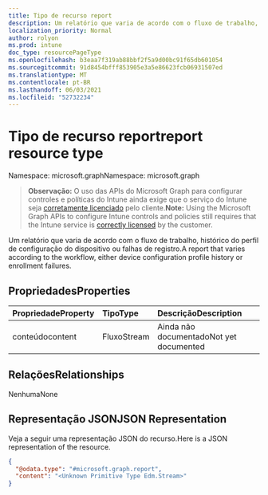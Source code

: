 ```yaml
---
title: Tipo de recurso report
description: Um relatório que varia de acordo com o fluxo de trabalho, histórico do perfil de configuração do dispositivo ou falhas de registro.
localization_priority: Normal
author: rolyon
ms.prod: intune
doc_type: resourcePageType
ms.openlocfilehash: b3eaa7f319ab88bbf2f5a9d00bc91f65db601054
ms.sourcegitcommit: 91d8454bfff853905e3a5e86623fcb06931507ed
ms.translationtype: MT
ms.contentlocale: pt-BR
ms.lasthandoff: 06/03/2021
ms.locfileid: "52732234"
---
```

# <a name="report-resource-type"></a><span data-ttu-id="9d7f6-103">Tipo de recurso report</span><span class="sxs-lookup"><span data-stu-id="9d7f6-103">report resource type</span></span>

<span data-ttu-id="9d7f6-104">Namespace: microsoft.graph</span><span class="sxs-lookup"><span data-stu-id="9d7f6-104">Namespace: microsoft.graph</span></span>

> <span data-ttu-id="9d7f6-105">**Observação:** O uso das APIs do Microsoft Graph para configurar controles e políticas do Intune ainda exige que o serviço do Intune seja [corretamente licenciado](https://go.microsoft.com/fwlink/?linkid=839381) pelo cliente.</span><span class="sxs-lookup"><span data-stu-id="9d7f6-105">**Note:** Using the Microsoft Graph APIs to configure Intune controls and policies still requires that the Intune service is [correctly licensed](https://go.microsoft.com/fwlink/?linkid=839381) by the customer.</span></span>

<span data-ttu-id="9d7f6-106">Um relatório que varia de acordo com o fluxo de trabalho, histórico do perfil de configuração do dispositivo ou falhas de registro.</span><span class="sxs-lookup"><span data-stu-id="9d7f6-106">A report that varies according to the workflow, either device configuration profile history or enrollment failures.</span></span>

## <a name="properties"></a><span data-ttu-id="9d7f6-107">Propriedades</span><span class="sxs-lookup"><span data-stu-id="9d7f6-107">Properties</span></span>

|<span data-ttu-id="9d7f6-108">Propriedade</span><span class="sxs-lookup"><span data-stu-id="9d7f6-108">Property</span></span>|<span data-ttu-id="9d7f6-109">Tipo</span><span class="sxs-lookup"><span data-stu-id="9d7f6-109">Type</span></span>|<span data-ttu-id="9d7f6-110">Descrição</span><span class="sxs-lookup"><span data-stu-id="9d7f6-110">Description</span></span>|
|:---|:---|:---|
|<span data-ttu-id="9d7f6-111">conteúdo</span><span class="sxs-lookup"><span data-stu-id="9d7f6-111">content</span></span>|<span data-ttu-id="9d7f6-112">Fluxo</span><span class="sxs-lookup"><span data-stu-id="9d7f6-112">Stream</span></span>|<span data-ttu-id="9d7f6-113">Ainda não documentado</span><span class="sxs-lookup"><span data-stu-id="9d7f6-113">Not yet documented</span></span>|

## <a name="relationships"></a><span data-ttu-id="9d7f6-114">Relações</span><span class="sxs-lookup"><span data-stu-id="9d7f6-114">Relationships</span></span>

<span data-ttu-id="9d7f6-115">Nenhuma</span><span class="sxs-lookup"><span data-stu-id="9d7f6-115">None</span></span>

## <a name="json-representation"></a><span data-ttu-id="9d7f6-116">Representação JSON</span><span class="sxs-lookup"><span data-stu-id="9d7f6-116">JSON Representation</span></span>

<span data-ttu-id="9d7f6-117">Veja a seguir uma representação JSON do recurso.</span><span class="sxs-lookup"><span data-stu-id="9d7f6-117">Here is a JSON representation of the resource.</span></span>
<!--{
  "blockType": "resource",
  "@odata.type": "microsoft.graph.report"
}-->
``` json
{
  "@odata.type": "#microsoft.graph.report",
  "content": "<Unknown Primitive Type Edm.Stream>"
}
```






